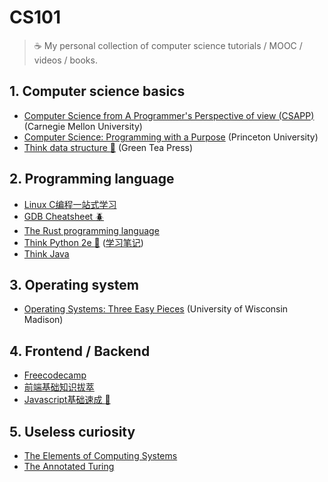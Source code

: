 # CS101
> :coffee: My personal collection of computer science tutorials / MOOC / videos / books. 

## 1. Computer science basics
+ [Computer Science from A Programmer's Perspective of view (CSAPP)](https://scs.hosted.panopto.com/Panopto/Pages/Sessions/List.aspx#folderID=%22b96d90ae-9871-4fae-91e2-b1627b43e25e%22) (Carnegie Mellon University)
+ [Computer Science: Programming with a Purpose](https://www.coursera.org/learn/cs-programming-java/) (Princeton University)
+ [Think data structure :octopus:](http://greenteapress.com/wp/think-data-structures/) (Green Tea Press)

## 2. Programming language 
+ [Linux C编程一站式学习](http://akaedu.github.io/book/index.html)
+ [GDB Cheatsheet :beetle:](gdbtips.md)
+ [The Rust programming language](https://doc.rust-lang.org/book/)
+ [Think Python 2e :hamster:](http://greenteapress.com/wp/think-python-2e/) ([学习笔记](./thinkPython2e.md))
+ [Think Java](http://greenteapress.com/wp/think-java/)

## 3. Operating system
+ [Operating Systems: Three Easy Pieces](http://pages.cs.wisc.edu/~remzi/OSTEP/) (University of Wisconsin Madison)

## 4. Frontend / Backend
+ [Freecodecamp](https://www.freecodecamp.org/)
+ [前端基础知识拔萃](webEssence.md)
+ [Javascript基础速成 :honeybee:](onedayJS.md)

## 5. Useless curiosity
+ [The Elements of Computing Systems](https://www.amazon.com/gp/product/0262640686/ref=ppx_yo_dt_b_asin_title_o09__o00_s00?ie=UTF8&psc=1)
+ [The Annotated Turing](https://www.amazon.com/Annotated-Turing-Through-Historic-Computability/dp/0470229055/ref=sr_1_1?gclid=Cj0KCQjwh6XmBRDRARIsAKNInDE5YpHvwHSLqBVq0MgID2emNHctqVAiqozcSLvlO8ot-n7BPvqTTysaAt8KEALw_wcB&hvadid=241664746960&hvdev=c&hvlocphy=9006985&hvnetw=g&hvpos=1t2&hvqmt=e&hvrand=9484283836991690633&hvtargid=aud-646675774026%3Akwd-374431480720&hydadcr=16374_10302157&keywords=annotated+turing&qid=1556713924&s=gateway&sr=8-1)
